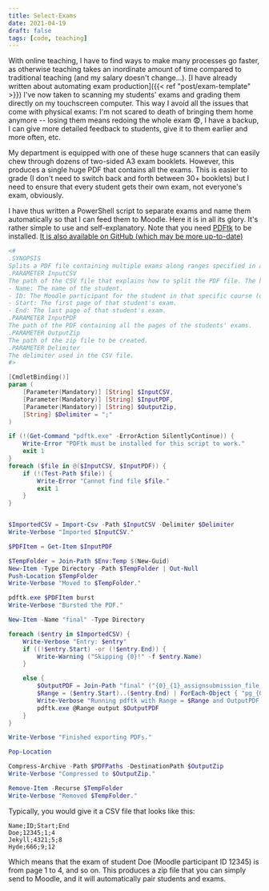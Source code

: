 ```yaml
---
title: Select-Exams
date: 2021-04-19
draft: false
tags: [code, teaching]
---
```


With online teaching, I have to find ways to make many processes go faster, as otherwise teaching takes an inordinate amount of time compared to traditional teaching (and my salary doesn't change...).
[I have already written about automating exam production]({{< ref "post/exam-template" >}})
I've now taken to scanning my students' exams and grading them directly on my touchscreen computer.
This way I avoid all the issues that come with physical exams: I'm not scared to death of bringing them home anymore -- losing them means redoing the whole exam
😨, I have a backup, I can give more detailed feedback to students, give it to them earlier and more often, etc.

<!--more-->

My department is equipped with one of these huge scanners that can easily chew through dozens of two-sided A3 exam booklets.
However, this produces a single huge PDF that contains all the exams.
This is easier to grade (I don't need to switch back and forth between 30+ booklets) but I need to ensure that every student gets their own exam, not everyone's exam, obviously.

I have thus written a PowerShell script to separate exams and name them automatically so that I can feed them to Moodle.
Here it is in all its glory.
It's rather simple to use and self-explanatory.
Note that you need [PDFtk](https://www.pdflabs.com/tools/pdftk-server/) to be installed.
[It is also available on GitHub (which may be more up-to-date)](https://gist.github.com/nidrissi/a802dc0a20ecad0bc8c077ce32b6ad92)

```powershell
<#
.SYNOPSIS
Splits a PDF file containing multiple exams along ranges specified in a CSV file, to be used with Moodle.
.PARAMETER InputCSV
The path of the CSV file that explains how to split the PDF file. The headers of that CSV file should be:
- Name: The name of the student.
- ID: The Moodle participant for the student in that specific course (distinct from the global Moodle ID).
- Start: The first page of that student's exam.
- End: The last page of that student's exam.
.PARAMETER InputPDF
The path of the PDF containing all the pages of the students' exams.
.PARAMETER OutputZip
The path of the zip file to be created.
.PARAMETER Delimiter
The delimiter used in the CSV file.
#>

[CmdletBinding()]
param (
    [Parameter(Mandatory)] [String] $InputCSV,
    [Parameter(Mandatory)] [String] $InputPDF,
    [Parameter(Mandatory)] [String] $OutputZip,
    [String] $Delimiter = ";"
)

if (!(Get-Command "pdftk.exe" -ErrorAction SilentlyContinue)) {
    Write-Error "PDFtk must be installed for this script to work."
    exit 1
}
foreach ($file in @($InputCSV, $InputPDF)) {
    if (!(Test-Path $file)) {
        Write-Error "Cannot find file $file."
        exit 1
    }
}


$ImportedCSV = Import-Csv -Path $InputCSV -Delimiter $Delimiter
Write-Verbose "Imported $InputCSV."

$PDFItem = Get-Item $InputPDF

$TempFolder = Join-Path $Env:Temp $(New-Guid)
New-Item -Type Directory -Path $TempFolder | Out-Null
Push-Location $TempFolder
Write-Verbose "Moved to $TempFolder."

pdftk.exe $PDFItem burst
Write-Verbose "Bursted the PDF."

New-Item -Name "final" -Type Directory

foreach ($entry in $ImportedCSV) {
    Write-Verbose "Entry: $entry"
    if ((!$entry.Start) -or (!$entry.End)) {
        Write-Warning ("Skipping {0}!" -f $entry.Name)
    }

    else {
        $OutputPDF = Join-Path "final" ("{0}_{1}_assignsubmission_file_Copie {0}.pdf" -f $entry.Name, $entry.ID)
        $Range = ($entry.Start)..($entry.End) | ForEach-Object { "pg_{0:d4}.pdf" -f $_ }
        Write-Verbose "Running pdftk with Range = $Range and OutputPDF = $OutputPDF..."
        pdftk.exe @Range output $OutputPDF
    }
}

Write-Verbose "Finished exporting PDFs."

Pop-Location

Compress-Archive -Path $PDFPaths -DestinationPath $OutputZip
Write-Verbose "Compressed to $OutputZip."

Remove-Item -Recurse $TempFolder
Write-Verbose "Removed $TempFolder."
```

Typically, you would give it a CSV file that looks like this:

```csv
Name;ID;Start;End
Doe;12345;1;4
Jekyll;4321;5;8
Hyde;666;9;12
```

Which means that the exam of student Doe (Moodle participant ID 12345) is from page 1 to 4, and so on.
This produces a zip file that you can simply send to Moodle, and it will automatically pair students and exams.
